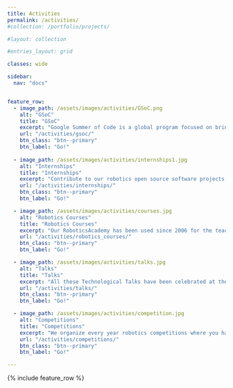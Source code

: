 ```yaml
---
title: Activities
permalink: /activities/
#collection: /portfolio/projects/

#layout: collection

#entries_layout: grid

classes: wide

sidebar:
  nav: "docs"


feature_row:
  - image_path: /assets/images/activities/GSoC.png
    alt: "GSoC"
    title: "GSoC"
    excerpt: "Google Summer of Code is a global program focused on bringing more student developers into open source software development."
    url: "/activities/gsoc/"
    btn_class: "btn--primary"
    btn_label: "Go!"
    
  - image_path: /assets/images/activities/internships1.jpg
    alt: "Internships"
    title: "Internships"
    excerpt: "Contribute to our robotics open source software projects while being mentored by our experts. Become an experienced robotics developer!"
    url: "/activities/internships/"
    btn_class: "btn--primary"
    btn_label: "Go!"

  - image_path: /assets/images/activities/courses.jpg
    alt: "Robotics Courses"
    title: "Robotics Courses"
    excerpt: "Our RoboticsAcademy has been used since 2006 for the teaching of robotics in various courses, both undergraduate and master."
    url: "/activities/robotics_courses/"
    btn_class: "btn--primary"
    btn_label: "Go!"

  - image_path: /assets/images/activities/talks.jpg
    alt: "Talks"
    title: "Talks"
    excerpt: "All these Technological Talks have been celebrated at the Universidad Rey Juan Carlos in the last years, fostered by JdeRobot org."
    url: "/activities/talks/"
    btn_class: "btn--primary"
    btn_label: "Go!"

  - image_path: /assets/images/activities/competition.jpg
    alt: "Competitions"
    title: "Competitions"
    excerpt: "We organize every year robotics competitions where you have to demonstrate your skills as a robotics programmer."
    url: "/activities/competitions/"
    btn_class: "btn--primary"
    btn_label: "Go!" 

---
```



{% include feature_row %}

